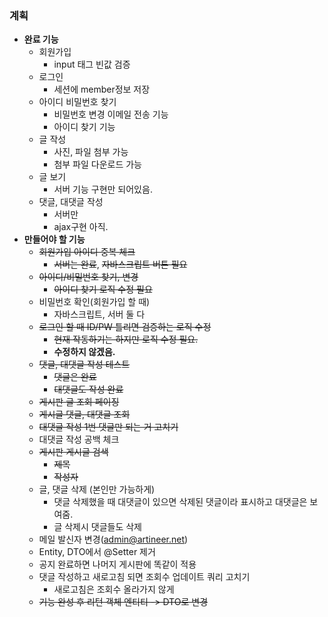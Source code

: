 ### 계획
- __완료 기능__
    - 회원가입
        - input 태그 빈값 검증
    - 로그인
        - 세션에 member정보 저장
    - 아이디 비밀번호 찾기
        - 비밀번호 변경 이메일 전송 기능
        - 아이디 찾기 기능
    - 글 작성
        - 사진, 파일 첨부 가능
        - 첨부 파일 다운로드 가능
    - 글 보기
        - 서버 기능 구현만 되어있음.
    - 댓글, 대댓글 작성
        - 서버만
        - ajax구현 아직.
- __만들어야 할 기능__
    - ~~회원가입 아이디 중복 체크~~
        - ~~서버는 완료~~, ~~자바스크립트 버튼 필요~~
    - ~~아이디/비밀번호 찾기, 변경~~
        - ~~아이디 찾기 로직 수정 필요~~
    - 비밀번호 확인(회원가입 할 때)
        - 자바스크립트, 서버 둘 다
    - ~~로그인 할 때 ID/PW 틀리면 검증하는 로직 수정~~
        - ~~현재 작동하기는 하지만 로직 수정 필요.~~
        - __수정하지 않겠음.__
    - ~~댓글, 대댓글 작성 테스트~~
        - ~~댓글은 완료~~
        - ~~대댓글도 작성 완료~~
    - ~~게시판 글 조회 페이징~~
    - ~~게시글 댓글, 대댓글 조회~~
    - ~~대댓글 작성 1번 댓글만 되는 거 고치기~~
    - 대댓글 작성 공백 체크
    - ~~게시판 게시글 검색~~
        - ~~제목~~
        - ~~작성자~~
    - 글, 댓글 삭제 (본인만 가능하게)
        - 댓글 삭제했을 때 대댓글이 있으면 삭제된 댓글이라 표시하고 대댓글은 보여줌.
        - 글 삭제시 댓글들도 삭제
    - 메일 발신자 변경(admin@artineer.net)
    - Entity, DTO에서 @Setter 제거
    - 공지 완료하면 나머지 게시판에 똑같이 적용
    - 댓글 작성하고 새로고침 되면 조회수 업데이트 쿼리 고치기
        - 새로고침은 조회수 올라가지 않게
    - ~~기능 완성 후 리턴 객체 엔티티 -> DTO로 변경~~